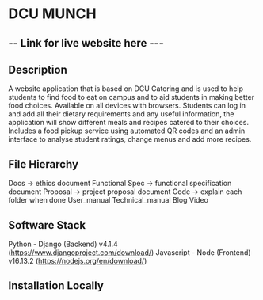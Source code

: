 # DCU MUNCH

## -- Link for live website here ---

## Description
A website application that is based on DCU Catering and is used to help students to find food to eat on campus and to aid students in making better food choices. Available on all devices with browsers. Students can log in and add all their dietary requirements and any useful information, the application will show different meals and recipes catered to their choices. Includes a food pickup service using automated QR codes and an admin interface to analyse student ratings, change menus and add more recipes. 

## File Hierarchy
Docs -> ethics document 
Functional Spec -> functional specification document 
Proposal -> project proposal document 
Code -> explain each folder when done
User_manual 
Technical_manual
Blog
Video

## Software Stack 
Python - Django (Backend) v4.1.4 (https://www.djangoproject.com/download/) 
Javascript - Node (Frontend) v16.13.2 (https://nodejs.org/en/download/)

## Installation Locally 


